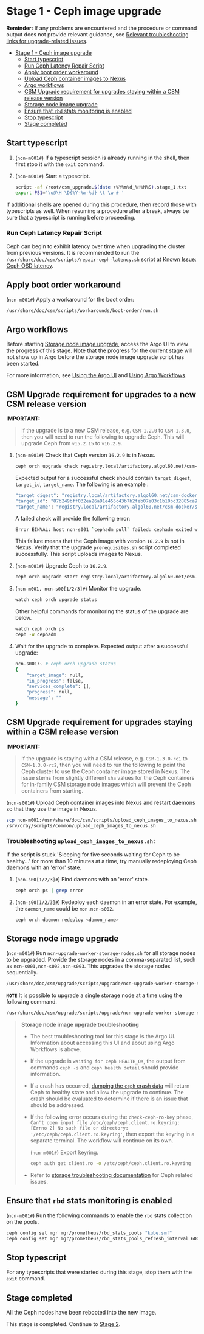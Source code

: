 # Stage 1 - Ceph image upgrade

**Reminder:** If any problems are encountered and the procedure or command output does not provide relevant guidance, see
[Relevant troubleshooting links for upgrade-related issues](Upgrade_Management_Nodes_and_CSM_Services.md#relevant-troubleshooting-links-for-upgrade-related-issues).

- [Stage 1 - Ceph image upgrade](#stage-1---ceph-image-upgrade)
  - [Start typescript](#start-typescript)
  - [Run Ceph Latency Repair Script](#run-ceph-latency-repair-script)
  - [Apply boot order workaround](#apply-boot-order-workaround)
  - [Upload Ceph container images to Nexus](#upload-ceph-container-images-to-nexus)
  - [Argo workflows](#argo-workflows)
  - [CSM Upgrade requirement for upgrades staying within a CSM release version](#csm-upgrade-requirement-for-upgrades-staying-within-a-csm-release-version)
  - [Storage node image upgrade](#storage-node-image-upgrade)
  - [Ensure that `rbd` stats monitoring is enabled](#ensure-that-rbd-stats-monitoring-is-enabled)
  - [Stop typescript](#stop-typescript)
  - [Stage completed](#stage-completed)

## Start typescript

1. (`ncn-m001#`) If a typescript session is already running in the shell, then first stop it with the `exit` command.

1. (`ncn-m001#`) Start a typescript.

    ```bash
    script -af /root/csm_upgrade.$(date +%Y%m%d_%H%M%S).stage_1.txt
    export PS1='\u@\H \D{%Y-%m-%d} \t \w # '
    ```

If additional shells are opened during this procedure, then record those with typescripts as well. When resuming a procedure
after a break, always be sure that a typescript is running before proceeding.

### Run Ceph Latency Repair Script

Ceph can begin to exhibit latency over time when upgrading the cluster from previous versions. It is recommended to run the `/usr/share/doc/csm/scripts/repair-ceph-latency.sh` script at [Known Issue: Ceph OSD latency](../troubleshooting/known_issues/ceph_osd_latency.md).

## Apply boot order workaround

(`ncn-m001#`) Apply a workaround for the boot order:

```bash
/usr/share/doc/csm/scripts/workarounds/boot-order/run.sh
```

## Argo workflows

Before starting [Storage node image upgrade](#storage-node-image-upgrade), access the Argo UI to view the progress of this stage.
Note that the progress for the current stage will not show up in Argo before the storage node image upgrade script has been started.

For more information, see [Using the Argo UI](../operations/argo/Using_the_Argo_UI.md) and [Using Argo Workflows](../operations/argo/Using_Argo_Workflows.md).

## CSM Upgrade requirement for upgrades to a new CSM release version

**IMPORTANT:**

> If the upgrade is to a new CSM release, e.g. `CSM-1.2.0` to `CSM-1.3.0`, then you will need to run the following to upgrade Ceph. This will upgrade Ceph from `v15.2.15` to `v16.2.9`.

1. (`ncn-m001#`) Check that Ceph version `16.2.9` is in Nexus.

    ```bash
    ceph orch upgrade check registry.local/artifactory.algol60.net/csm-docker/stable/quay.io/ceph/ceph:v16.2.9
    ```
  
    Expected output for a successful check should contain `target_digest`, `target_id`, `target_name`. The following is an example :

    ```bash
    "target_digest": "registry.local/artifactory.algol60.net/csm-docker/stable/quay.io/ceph/ceph@sha256:a960130143d4feb952d6afc205ffcc0d7d033f78839a38339e46c122646910d5",
    "target_id": "87b249bff032ea26a91e455c43b7b2feb07e03c1b10bc32885ca9d583fc08236",
    "target_name": "registry.local/artifactory.algol60.net/csm-docker/stable/quay.io/ceph/ceph:v16.2.9"
    ```

    A failed check will provide the following error:

    ```bash
    Error EINVAL: host ncn-s001 `cephadm pull` failed: cephadm exited with an error code: 1, stderr:Pulling container image registry.local/artifactory.algol60.net/csm-docker/stable/quay.io/ceph/ceph:v16.2.9...
    ```

    This failure means that the Ceph image with version `16.2.9` is not in Nexus. Verify that the upgrade `prerequisites.sh` script completed successfully. This script uploads images to Nexus.

1. (`ncn-m001#`) Upgrade Ceph to `16.2.9`.

   ```bash
   ceph orch upgrade start registry.local/artifactory.algol60.net/csm-docker/stable/quay.io/ceph/ceph:v16.2.9
   ```

1. (`ncn-m001, ncn-s00[1/2/3]#`) Monitor the upgrade.

    ```bash
    watch ceph orch upgrade status
    ```

    Other helpful commands for monitoring the status of the upgrade are below.

    ```bash
    watch ceph orch ps
    ceph -W cephadm
    ```

1. Wait for the upgrade to complete. Expected output after a successful upgrade:

    ```bash
    ncn-s001:~ # ceph orch upgrade status
    {
        "target_image": null,
        "in_progress": false,
        "services_complete": [],
        "progress": null,
        "message": ""
    }
    ```

## CSM Upgrade requirement for upgrades staying within a CSM release version

**IMPORTANT:**

> If the upgrade is staying with a CSM release, e.g. `CSM-1.3.0-rc1` to `CSM-1.3.0-rc2`, then you will need to run the following to point the Ceph cluster to use the Ceph container image stored in Nexus.
> The issue stems from slightly different `sha` values for the Ceph containers for in-family CSM storage node images which will prevent the Ceph containers from starting.

(`ncn-s001#`) Upload Ceph container images into Nexus and restart daemons so that they use the image in Nexus.

```bash
scp ncn-m001:/usr/share/doc/csm/scripts/upload_ceph_images_to_nexus.sh /srv/cray/scripts/common/upload_ceph_images_to_nexus.sh
/srv/cray/scripts/common/upload_ceph_images_to_nexus.sh
```

### Troubleshooting `upload_ceph_images_to_nexus.sh`:

If the script is stuck 'Sleeping for five seconds waiting for Ceph to be healthy...' for more than 10 minutes at a time, try manually redeploying Ceph daemons with an 'error' state.

1. (`ncn-s00[1/2/3]#`) Find daemons with an 'error' state.

    ```bash
    ceph orch ps | grep error
    ```

2. (`ncn-s00[1/2/3]#`) Redeploy each daemon in an error state. For example, the `daemon_name` could be `mon.ncn-s002`.

    ```bash
    ceph orch daemon redeploy <damon_name>
    ```

## Storage node image upgrade

(`ncn-m001#`) Run `ncn-upgrade-worker-storage-nodes.sh` for all storage nodes to be upgraded. Provide the storage nodes in a comma-separated list, such as `ncn-s001,ncn-s002,ncn-s003`. This upgrades the storage nodes sequentially.

```bash
/usr/share/doc/csm/upgrade/scripts/upgrade/ncn-upgrade-worker-storage-nodes.sh ncn-s001,ncn-s002,ncn-s003
```

**`NOTE`**
It is possible to upgrade a single storage node at a time using the following command.

```bash
/usr/share/doc/csm/upgrade/scripts/upgrade/ncn-upgrade-worker-storage-nodes.sh ncn-s001
```

>**Storage node image upgrade troubleshooting**
>
> - The best troubleshooting tool for this stage is the Argo UI. Information about accessing this UI and about using Argo Workflows is above.
> - If the upgrade is `waiting for ceph HEALTH_OK`, the output from commands `ceph -s` and `ceph health detail` should provide information.
> - If a crash has occurred, [dumping the `ceph` crash data](../operations/utility_storage/Dump_Ceph_Crash_Data.md) will return Ceph to healthy state and allow the upgrade to continue.
>   The crash should be evaluated to determine if there is an issue that should be addressed.
> - If the following error occurs during the `check-ceph-ro-key` phase, `Can't open input file /etc/ceph/ceph.client.ro.keyring: [Errno 2] No such file or directory: '/etc/ceph/ceph.client.ro.keyring'`,
>then export the keyring in a separate terminal. The workflow will continue on its own.
>
>   (`ncn-m001#`) Export keyring.
>
>   ```bash
>   ceph auth get client.ro -o /etc/ceph/ceph.client.ro.keyring
>   ```
>
> - Refer to [storage troubleshooting documentation](../operations/utility_storage/Utility_Storage.md#storage-troubleshooting-references) for Ceph related issues.

## Ensure that `rbd` stats monitoring is enabled

(`ncn-m001#`) Run the following commands to enable the `rbd` stats collection on the pools.

```bash
ceph config set mgr mgr/prometheus/rbd_stats_pools "kube,smf"
ceph config set mgr mgr/prometheus/rbd_stats_pools_refresh_interval 600
```

## Stop typescript

For any typescripts that were started during this stage, stop them with the `exit` command.

## Stage completed

All the Ceph nodes have been rebooted into the new image.

This stage is completed. Continue to [Stage 2](Stage_2.md).
